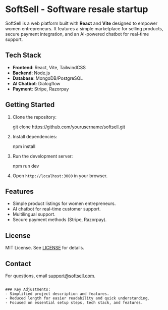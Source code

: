 
# SoftSell - Software resale startup 

SoftSell is a web platform built with **React** and **Vite** designed to empower women entrepreneurs. It features a simple marketplace for selling products, secure payment integration, and an AI-powered chatbot for real-time support.

## Tech Stack

- **Frontend**: React, Vite, TailwindCSS
- **Backend**: Node.js
- **Database**: MongoDB/PostgreSQL
- **AI Chatbot**: Dialogflow
- **Payment**: Stripe, Razorpay

## Getting Started

1. Clone the repository:

   
   git clone https://github.com/yourusername/softsell.git


2. Install dependencies:

   
   npm install
   

3. Run the development server:

   
   npm run dev
  
4. Open `http://localhost:3000` in your browser.

## Features

* Simple product listings for women entrepreneurs.
* AI chatbot for real-time customer support.
* Multilingual support.
* Secure payment methods (Stripe, Razorpay).

## License

MIT License. See [LICENSE](LICENSE) for details.

## Contact

For questions, email [support@softsell.com](mailto:support@softsell.com).

```

### Key Adjustments:
- Simplified project description and features.
- Reduced length for easier readability and quick understanding.
- Focused on essential setup steps, tech stack, and features.
```
